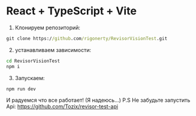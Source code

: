 # React + TypeScript + Vite

1) Клонируем репозиторий:
```cmd
git clone https://github.com/rigonerty/RevisorVisionTest.git
```
2) устанавливаем зависимости:

```cmd
cd RevisorVisionTest
npm i
```

3) Запускаем:

```cmd
npm run dev
```
И радуемся что все работает! (Я надеюсь...)
P.S Не забудьте запустить Api: https://github.com/Tozix/revisor-test-api
